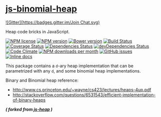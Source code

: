 [js-binomial-heap](http://aureooms.github.io/js-binomial-heap)
====
[![Gitter](https://badges.gitter.im/Join Chat.svg)](https://gitter.im/aureooms/js-binomial-heap?utm_source=badge&utm_medium=badge&utm_campaign=pr-badge&utm_content=badge)

Heap code bricks in JavaScript.

[![NPM license](http://img.shields.io/npm/l/aureooms-js-binomial-heap.svg?style=flat)](https://raw.githubusercontent.com/aureooms/js-binomial-heap/master/LICENSE)
[![NPM version](http://img.shields.io/npm/v/aureooms-js-binomial-heap.svg?style=flat)](https://www.npmjs.org/package/aureooms-js-binomial-heap)
[![Bower version](http://img.shields.io/bower/v/aureooms-js-binomial-heap.svg?style=flat)](http://bower.io/search/?q=aureooms-js-binomial-heap)
[![Build Status](http://img.shields.io/travis/aureooms/js-binomial-heap.svg?style=flat)](https://travis-ci.org/aureooms/js-binomial-heap)
[![Coverage Status](http://img.shields.io/coveralls/aureooms/js-binomial-heap.svg?style=flat)](https://coveralls.io/r/aureooms/js-binomial-heap)
[![Dependencies Status](http://img.shields.io/david/aureooms/js-binomial-heap.svg?style=flat)](https://david-dm.org/aureooms/js-binomial-heap#info=dependencies)
[![devDependencies Status](http://img.shields.io/david/dev/aureooms/js-binomial-heap.svg?style=flat)](https://david-dm.org/aureooms/js-binomial-heap#info=devDependencies)
[![Code Climate](http://img.shields.io/codeclimate/github/aureooms/js-binomial-heap.svg?style=flat)](https://codeclimate.com/github/aureooms/js-binomial-heap)
[![NPM downloads per month](http://img.shields.io/npm/dm/aureooms-js-binomial-heap.svg?style=flat)](https://www.npmjs.org/package/aureooms-js-binomial-heap)
[![GitHub issues](http://img.shields.io/github/issues/aureooms/js-binomial-heap.svg?style=flat)](https://github.com/aureooms/js-binomial-heap/issues)
[![Inline docs](http://inch-ci.org/github/aureooms/js-binomial-heap.svg?branch=master&style=shields)](http://inch-ci.org/github/aureooms/js-binomial-heap)

This package contains a `d`-ary heap implementation that can be parametrized
with any `d`, and some binomial heap implementations.

Binary and Binomial heap reference:

  - http://www.cs.princeton.edu/~wayne/cs423/lectures/heaps-4up.pdf
  - http://stackoverflow.com/questions/6531543/efficient-implementation-of-binary-heaps

***( forked from [js-heap](https://github.com/aureooms/js-heap) )***
